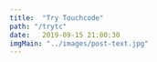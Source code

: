 ```yaml
---
title:  "Try Touchcode"
path: "/trytc"
date:   2019-09-15 21:00:30
imgMain: "../images/post-text.jpg"
---
```

